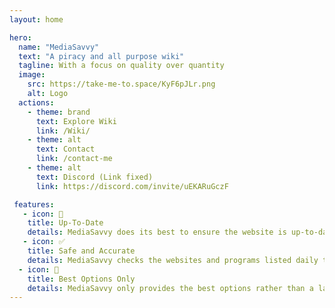 ```yaml
---
layout: home

hero:
  name: "MediaSavvy"
  text: "A piracy and all purpose wiki"
  tagline: With a focus on quality over quantity
  image:
    src: https://take-me-to.space/KyF6pJLr.png
    alt: Logo
  actions:
    - theme: brand
      text: Explore Wiki
      link: /Wiki/
    - theme: alt
      text: Contact
      link: /contact-me
    - theme: alt
      text: Discord (Link fixed)
      link: https://discord.com/invite/uEKARuGczF

 features:
   - icon: 📅   
    title: Up-To-Date
    details: MediaSavvy does its best to ensure the website is up-to-date, safe and everything's working as expected.
   - icon: ✅
    title: Safe and Accurate
    details: MediaSavvy checks the websites and programs listed daily to ensure that they are safe, working and accurate.
  - icon: 🌟
    title: Best Options Only
    details: MediaSavvy only provides the best options rather than a large variety of poor items that is hard to moderate and keep safe.
---
```


